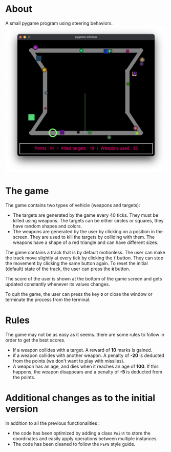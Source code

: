 # About

A small pygame program using steering behaviors.
![alt text](images/demo1.png)

# The game

The game contains two types of vehicle (weapons and targets):

- The targets are generated by the game every 40 ticks. They must be killed using weapons. The targets can be either circles or squares, they have random shapes and colors.
- The weapons are generated by the user by clicking on a position in the screen. They are used to kill the targets by colliding with them. The weapons have a shape of a red triangle and can have different sizes.

The game contains a track that is by default motionless. The user can make the track move slightly at every tick by clicking the **`T`** button. They can stop the movement by clicking the same button again. To reset the initial (default) state of the track, the user can press the **`R`** button.

The score of the user is shown at the bottom of the game screen and gets updated constantly whenever its values changes.

To quit the game, the user can press the key **`Q`** or close the window or terminate the process from the terminal.

# Rules

The game may not be as easy as it seems. there are some rules to follow in order to get the best scores.

- If a weapon collides with a target. A reward of **10** marks is gained.
- if a weapon collides with another weapon. A penalty of **-20** is deducted from the points (we don't want to play with missiles).
- A weapon has an age, and dies when it reaches an age of **100**. If this happens, the weapon disappears and a penalty of **-5** is deducted from the points.

# Additional changes as to the initial version

In addition to all the previous functionalities :
- the code has been optimized by adding a class `Point` to store the coordinates and easily apply operations between multiple instances.
- The code has been cleaned to follow the `PEP8` style guide.

